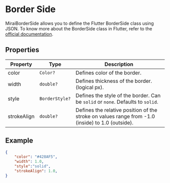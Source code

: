 # Border Side

MiraiBorderSide allows you to define the Flutter BorderSide class using JSON.
To know more about the BorderSide class in Flutter, refer to the [official documentation](https://api.flutter.dev/flutter/painting/BorderSide-class.html).

## Properties

| Property    | Type           | Description                                                                                      |
| ----------- | -------------- | ------------------------------------------------------------------------------------------------ |
| color       | `Color?`       | Defines color of the border.                                                                     |
| width       | `double?`      | Defines thickness of the border. (logical px).                                                   |
| style       | `BorderStyle?` | Defines the style of the border. Can be `solid` or `none`. Defaults to `solid`.                  |
| strokeAlign | `double?`      | Defines the relative position of the stroke on values range from -1.0 (inside) to 1.0 (outside). |

## Example

```json
{
    "color": "#428AF5",
    "width": 1.0,
    "style":"solid",
    "strokeAlign": 1.0,
}
```